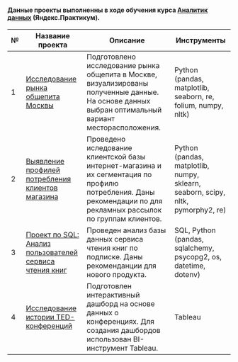 
#### Данные проекты выполненны в ходе обучения курса [Аналитик данных](https://praktikum.yandex.ru/data-analyst/) (Яндекс.Практикум).


| №| Название проекта | Описание                                                     | Инструменты           |  
|-----------|-------------------|------------------------------------------------------------------|-----------------------------------|
|1             |[Исследование рынка общепита Москвы](https://nbviewer.org/github/dmshipov/da_yandex_project/blob/main/1.%20%D0%98%D1%81%D1%81%D0%BB%D0%B5%D0%B4%D0%BE%D0%B2%D0%B0%D0%BD%D0%B8%D0%B5%20%D1%80%D1%8B%D0%BD%D0%BA%D0%B0%20%D0%BE%D0%B1%D1%89%D0%B5%D0%BF%D0%B8%D1%82%D0%B0%20%D0%9C%D0%BE%D1%81%D0%BA%D0%B2%D1%8B/%D0%98%D1%81%D1%81%D0%BB%D0%B5%D0%B4%D0%BE%D0%B2%D0%B0%D0%BD%D0%B8%D0%B5%20%D1%80%D1%8B%D0%BD%D0%BA%D0%B0%20%D0%BE%D0%B1%D1%89%D0%B5%D0%BF%D0%B8%D1%82%D0%B0%20%D0%9C%D0%BE%D1%81%D0%BA%D0%B2%D1%8B.ipynb#section_id1)|Подготовлено исследование рынка общепита в Москве, визуализированы полученные данные. На основе данных выбран оптимальный вариант месторасположения.|Python (pandas, matplotlib, seaborn, re, folium, numpy, nltk)|
|2             |[Выявление профилей потребления клиентов магазина](https://nbviewer.org/github/dmshipov/da_yandex_project/blob/main/2.%20%D0%92%D1%8B%D1%8F%D0%B2%D0%BB%D0%B5%D0%BD%D0%B8%D0%B5%20%D0%BF%D1%80%D0%BE%D1%84%D0%B8%D0%BB%D0%B5%D0%B9%20%D0%BF%D0%BE%D1%82%D1%80%D0%B5%D0%B1%D0%BB%D0%B5%D0%BD%D0%B8%D1%8F/%D0%92%D1%8B%D1%8F%D0%B2%D0%BB%D0%B5%D0%BD%D0%B8%D0%B5%20%D0%BF%D1%80%D0%BE%D1%84%D0%B8%D0%BB%D0%B5%D0%B9%20%D0%BF%D0%BE%D1%82%D1%80%D0%B5%D0%B1%D0%BB%D0%B5%D0%BD%D0%B8%D1%8F.ipynb)|Проведено иследование клиентской базы интернет-магазина и их сегментация по профилю потребления. Даны рекомендации по для рекламных рассылок по группам клиентов.|Python (pandas, matplotlib, numpy, sklearn, seaborn, scipy, nltk, pymorphy2, re)|
|3             |[Проект по SQL: Анализ пользователей сервиса чтения книг](catering_market)|Проведен анализ базы данных сервиса чтения книг по подписке. Даны рекоменданции для нового продукта.|SQL, Python (pandas, sqlalchemy, psycopg2, os, datetime, dotenv)|
|4             |[Исследование истории TED-конференций](https://public.tableau.com/views/ProjectTableau_17226282699110/ED?:language=en-US&publish=yes&:sid=&:redirect=auth&:display_count=n&:origin=viz_share_link) |Подготовлен интерактивный дашборд на основе данных о конференциях. Для создания дашбордов использован BI-инструмент Tableau.|Tableau|
